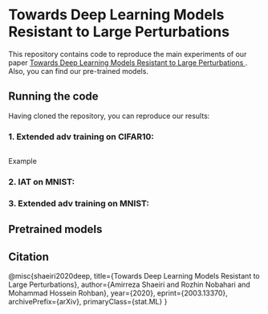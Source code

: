 # Towards Deep Learning Models Resistant to Large Perturbations


This repository contains code to reproduce the main experiments of our paper [Towards Deep Learning Models Resistant to Large Perturbations
](https://arxiv.org/abs/2003.13370). Also, you can find our pre-trained models.


## Running the code

Having cloned the repository, you can reproduce our results:

### 1. Extended adv training on CIFAR10:

```
```
Example

### 2. IAT on MNIST:

### 3. Extended adv training on MNIST:


## Pretrained models


## Citation

@misc{shaeiri2020deep,
    title={Towards Deep Learning Models Resistant to Large Perturbations},
    author={Amirreza Shaeiri and Rozhin Nobahari and Mohammad Hossein Rohban},
    year={2020},
    eprint={2003.13370},
    archivePrefix={arXiv},
    primaryClass={stat.ML}
}

